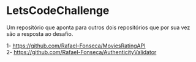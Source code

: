 # LetsCodeChallenge
Um repositório que aponta para outros dois repositórios que por sua vez são a resposta ao desafio.

1- https://github.com/Rafael-Fonseca/MoviesRatingAPI  
2- https://github.com/Rafael-Fonseca/AuthenticityValidator
